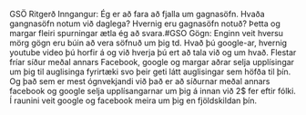 GSÖ Ritgerð
Inngangur:
Ég er að fara að fjalla um gagnasöfn. Hvaða gangnasöfn notum við daglega? Hvernig eru gagnasöfn notuð? Þetta og margar fleiri spurningar ætla ég að svara.#GSO
Gögn:
Enginn veit hversu mörg gögn eru búin að vera söfnuð um þig td. Hvað þú google-ar, hvernig youtube video þú horfir á og við hverja þú ert að tala við og um hvað. Flestar fríar síður meðal annars Facebook, google og margar aðrar selja upplísingar um þig til auglisinga fyrirtæki svo þeir geti látt auglisingar sem höfða til þín. Og það sem er mest ógnvekjandi við það er að síðurnar meðal annars facebook og google selja upplísangarnar um þig á innan við 2$ fer eftir fólki.  Í raunini veit google og facebook meira um þig en fjöldskildan þín.